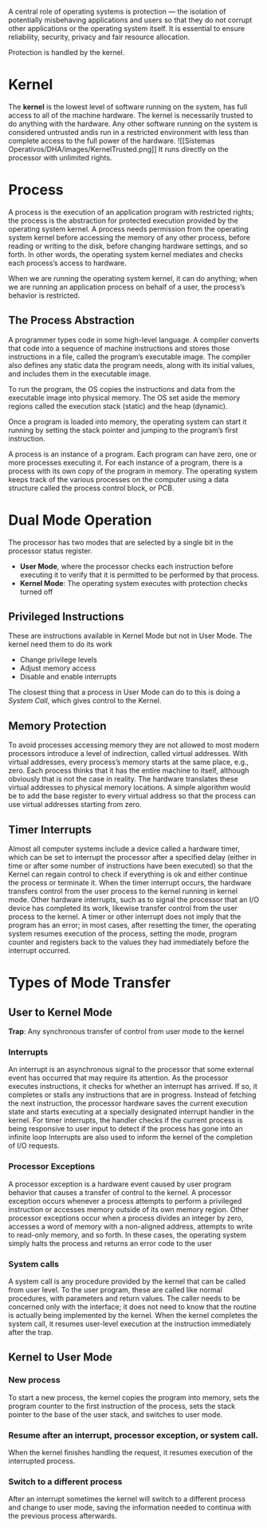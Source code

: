A central role of operating systems is protection — the isolation of potentially misbehaving applications and users so that they do not corrupt other applications or the operating system itself. It is essential to ensure reliability, security, privacy and fair resource allocation.

Protection is handled by the kernel.
# Kernel

The **kernel** is the lowest level of software running on the system, has full access to all of the machine hardware. The kernel is necessarily trusted to do anything with the hardware. Any other software running on the system is considered untrusted andis run in a restricted environment with less than complete access to the full power of the hardware.
![[Sistemas Operativos/DHA/images/KernelTrusted.png]]
It runs directly on the processor with unlimited rights.
# Process

A process is the execution of an application program with restricted rights; the process is the abstraction for protected execution provided by the operating system kernel. A process needs permission from the operating system kernel before accessing the memory of any other process, before reading or writing to the disk, before changing hardware settings, and so forth. In other words, the operating system kernel mediates and checks each process’s access to hardware.

When we are running the operating system kernel, it can do anything; when we are running an application process on behalf of a user, the process’s behavior is restricted.
## The Process Abstraction

A programmer types code in some high-level language. A compiler converts that code into a sequence of machine instructions and stores those instructions in a file, called the program’s executable image. The compiler also defines any static data the program needs, along with its initial values, and includes them in the executable image.

To run the program, the OS copies the instructions and data from the executable image into physical memory. The OS set aside the memory regions called the execution stack (static) and the heap (dynamic).

Once a program is loaded into memory, the operating system can start it running by setting the stack pointer and jumping to the program’s first instruction.

A process is an instance of a program. Each program can have zero, one or more processes executing it. For each instance of a program, there is a process with its own copy of the program in memory.
The operating system keeps track of the various processes on the computer using a data structure called the process control block, or PCB.

# Dual Mode Operation

The processor has two modes that are selected by a single bit in the processor status register. 
- **User Mode**, where the processor checks each instruction before executing it to verify that it is permitted to be performed by that process.
- **Kernel Mode**: The operating system executes with protection checks turned off
## Privileged Instructions 

These are instructions available in Kernel Mode but not in User Mode. The kernel need them to do its work
- Change privilege levels
- Adjust memory access 
- Disable and enable interrupts

The closest thing that a process in User Mode can do to this is doing a *System Call*, which gives control to the Kernel.

## Memory Protection

To avoid processes accessing memory they are not allowed to most modern processors introduce a level of indirection, called virtual addresses. With virtual addresses, every process’s memory starts at the same place, e.g., zero. Each process thinks that it has the entire machine to itself, although obviously that is not the case in reality. The hardware translates these virtual addresses to physical memory locations. A simple algorithm would be to add the base register to every virtual address so that the process can use virtual addresses starting from zero.

## Timer Interrupts

Almost all computer systems include a device called a hardware timer, which can be set to interrupt the processor after a specified delay (either in time or after some number of instructions have been executed) so that the Kernel can regain control to check if everything is ok and either continue the process or terminate it. 
When the timer interrupt occurs, the hardware transfers control from the user process to the kernel running in kernel mode. Other hardware interrupts, such as to signal the processor that an I/O device has completed its work, likewise transfer control from the user process to the kernel. A timer or other interrupt does not imply that the program has an error; in most cases, after resetting the timer, the operating system resumes execution of the process, setting the mode, program counter and registers back to the values they had immediately before the interrupt occurred. 

# Types of Mode Transfer

## User to Kernel Mode

**Trap**: Any synchronous transfer of control from user mode to the kernel
### Interrupts
An interrupt is an asynchronous signal to the processor that some external event has occurred that may require its attention. As the processor executes instructions, it checks for whether an interrupt has arrived. If so, it completes or stalls any instructions that are in progress. Instead of fetching the next instruction, the processor hardware saves the current execution state and starts executing at a specially designated interrupt handler in the kernel.
For timer interrupts, the handler checks if the current process is being responsive to user input to detect if the process has gone into an infinite loop
Interrupts are also used to inform the kernel of the completion of I/O requests.

### Processor Exceptions
A processor exception is a hardware event caused by user program behavior that causes a transfer of control to the kernel.
A processor exception occurs whenever a process attempts to perform a privileged instruction or accesses memory outside of its own memory region. Other processor exceptions occur when a process divides an integer by zero, accesses a word of memory with a non-aligned address, attempts to write to read-only memory, and so forth. In these cases, the operating system simply halts the process and returns an error code to the user
### System calls
A system call is any procedure provided by the kernel that can be called from user level. 
To the user program, these are called like normal procedures, with parameters and return values. The caller needs to be concerned only with the interface; it does not need to know that the routine is actually being implemented by the kernel. 
When the kernel completes the system call, it resumes user-level execution at the instruction immediately after the trap.

## Kernel to User Mode

### New process
To start a new process, the kernel copies the program into memory, sets the program counter to the first instruction of the process, sets the stack pointer to the base of the user stack, and switches to user mode.
### Resume after an interrupt, processor exception, or system call.
When the kernel finishes handling the request, it resumes execution of the interrupted process.

### Switch to a different process
After an interrupt sometimes the kernel will switch to a different process and change to user mode, saving the information needed to continua with the previous process afterwards.


